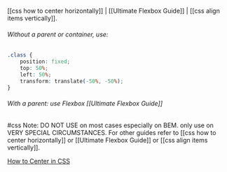 [[css how to center horizontally]] | [[Ultimate Flexbox Guide]] | [[css align items vertically]].

###### Without a parent or container, use:
```css
.class {
    position: fixed;
    top: 50%;
    left: 50%;
    transform: translate(-50%, -50%);
}
```
###### With a parent: use Flexbox [[Ultimate Flexbox Guide]]

#css
Note: DO NOT USE on most cases especially on BEM. only use on VERY SPECIAL CIRCUMSTANCES. For other guides refer to [[css how to center horizontally]] or [[Ultimate Flexbox Guide]] or [[css align items vertically]].

[How to Center in CSS](http://howtocenterincss.com/#contentType=div&horizontal=center&vertical=middle&browser.IE=none)